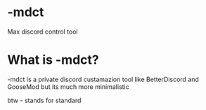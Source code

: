 # -mdct
Max discord control tool

# What is -mdct?
-mdct is a private discord custamazion tool like BetterDiscord and GooseMod but its much more minimalistic

btw - stands for standard
